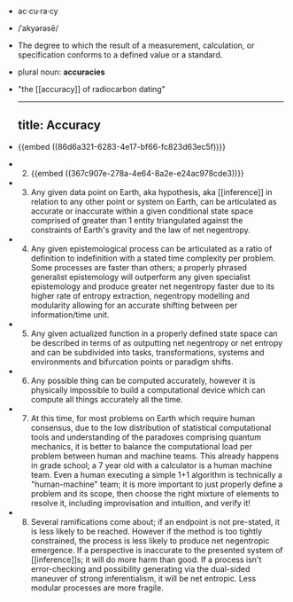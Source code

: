 - ac·cu·ra·cy
- /ˈakyərəsē/
- The degree to which the result of a measurement, calculation, or specification conforms to a defined value or a standard.
- plural noun: **accuracies**
- "the [[accuracy]] of radiocarbon dating"
  
  ---
  title: Accuracy
  ---
- {{embed  ((86d6a321-6283-4e17-bf66-fc823d63ec5f))}}
- 2. {{embed  ((367c907e-278a-4e64-8a2e-e24ac978cde3))}}
- 3. Any given data point on Earth, aka hypothesis, aka [[inference]] in relation to any other point or system on Earth, can be articulated as accurate or inaccurate within a given conditional state space comprised of greater than 1 entity triangulated against the constraints of Earth's gravity and the law of net negentropy.
- 4. Any given epistemological process can be articulated as a ratio of definition to indefinition with a stated time complexity per problem.  Some processes are faster than others; a properly phrased generalist epistemology will outperform any given specialist epistemology and produce greater net negentropy faster due to its higher rate of entropy extraction, negentropy modelling and modularity allowing for an accurate shifting between per information/time unit.
- 5. Any given actualized function in a properly defined state space can be described in terms of as outputting net negentropy or net entropy and can be subdivided into tasks, transformations, systems and environments and bifurcation points or paradigm shifts.
- 6. Any possible thing can be computed accurately, however it is physically impossible to build a computational device which can compute all things accurately all the time.
- 7. At this time, for most problems on Earth which require human consensus, due to the low distribution of statistical computational tools and understanding of the paradoxes comprising quantum mechanics, it is better to balance the computational load per problem between human and machine teams. This already happens in grade school; a 7 year old with a calculator is a human machine team. Even a human executing a simple 1+1 algorithm is technically a "human-machine" team; it is more important to just properly define a problem and its scope, then choose the right mixture of elements to resolve it, including improvisation and intuition, and verify it!
- 8. Several ramifications come about; if an endpoint is not pre-stated, it is less likely to be reached. However if the method is too tightly constrained, the process is less likely to produce net negentropic emergence. If a perspective is inaccurate to the presented system of [[inference]]s; it will do more harm than good. If a process isn't error-checking and possibility generating via the  dual-sided maneuver of strong inferentialism, it will be net entropic. Less modular processes are more fragile.